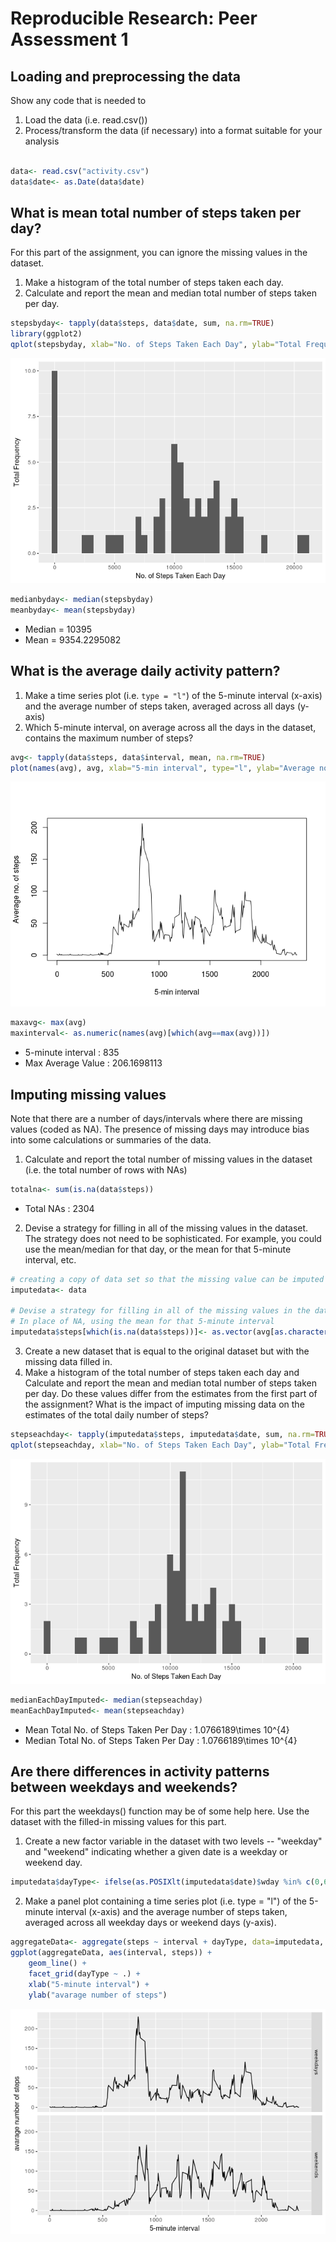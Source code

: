# Reproducible Research: Peer Assessment 1


## Loading and preprocessing the data
Show any code that is needed to

1. Load the data (i.e. read.csv())
2. Process/transform the data (if necessary) into a format suitable for your analysis

```r

data<- read.csv("activity.csv")
data$date<- as.Date(data$date)
```


## What is mean total number of steps taken per day?
For this part of the assignment, you can ignore the missing values in the dataset.

1. Make a histogram of the total number of steps taken each day.
2. Calculate and report the mean and median total number of steps taken per day.

```r
stepsbyday<- tapply(data$steps, data$date, sum, na.rm=TRUE)
library(ggplot2)
qplot(stepsbyday, xlab="No. of Steps Taken Each Day", ylab="Total Frequency", binwidth=500)
```

![](PA1_template_files/figure-html/unnamed-chunk-2-1.png)<!-- -->

```r
medianbyday<- median(stepsbyday)
meanbyday<- mean(stepsbyday)
```
- Median = 10395
- Mean = 9354.2295082


## What is the average daily activity pattern?
1. Make a time series plot (i.e. `type = "l"`) of the 5-minute interval (x-axis) and the average number of steps taken, averaged across all days (y-axis)
2. Which 5-minute interval, on average across all the days in the dataset, contains the maximum number of steps?

```r
avg<- tapply(data$steps, data$interval, mean, na.rm=TRUE)
plot(names(avg), avg, xlab="5-min interval", type="l", ylab="Average no. of steps")
```

![](PA1_template_files/figure-html/unnamed-chunk-4-1.png)<!-- -->

```r
maxavg<- max(avg)
maxinterval<- as.numeric(names(avg)[which(avg==max(avg))])
```
- 5-minute interval : 835
- Max Average Value : 206.1698113


## Imputing missing values
Note that there are a number of days/intervals where there are missing values (coded as NA). The presence of missing days may introduce bias into some calculations or summaries of the data.

1. Calculate and report the total number of missing values in the dataset (i.e. the total number of rows with NAs)

```r
totalna<- sum(is.na(data$steps))
```
- Total NAs : 2304

2. Devise a strategy for filling in all of the missing values in the dataset. The strategy does not need to be sophisticated. For example, you could use the mean/median for that day, or the mean for that 5-minute interval, etc.

```r
# creating a copy of data set so that the missing value can be imputed in it
imputedata<- data

# Devise a strategy for filling in all of the missing values in the datase.
# In place of NA, using the mean for that 5-minute interval
imputedata$steps[which(is.na(data$steps))]<- as.vector(avg[as.character(data[which(is.na(data$steps)),3])])
```

3. Create a new dataset that is equal to the original dataset but with the missing data filled in.
4. Make a histogram of the total number of steps taken each day and Calculate and report the mean and median total number of steps taken per day. Do these values differ from the estimates from the first part of the assignment? What is the impact of imputing missing data on the estimates of the total daily number of steps?

```r
stepseachday<- tapply(imputedata$steps, imputedata$date, sum, na.rm=TRUE)
qplot(stepseachday, xlab="No. of Steps Taken Each Day", ylab="Total Frequency", binwidth=500)
```

![](PA1_template_files/figure-html/unnamed-chunk-8-1.png)<!-- -->

```r
medianEachDayImputed<- median(stepseachday)
meanEachDayImputed<- mean(stepseachday)
```
- Mean Total No. of Steps Taken Per Day : 1.0766189\times 10^{4}
- Median Total No. of Steps Taken Per Day : 1.0766189\times 10^{4}


## Are there differences in activity patterns between weekdays and weekends?
For this part the weekdays() function may be of some help here. Use the dataset with the filled-in missing values for this part.

1. Create a new factor variable in the dataset with two levels -- "weekday" and "weekend" indicating whether a given date is a weekday or weekend day.

```r
imputedata$dayType<- ifelse(as.POSIXlt(imputedata$date)$wday %in% c(0,6), "weekends","weekdays")
```
2. Make a panel plot containing a time series plot (i.e. type = "l") of the 5-minute interval (x-axis) and the average number of steps taken, averaged across all weekday days or weekend days (y-axis). 

```r
aggregateData<- aggregate(steps ~ interval + dayType, data=imputedata, mean)
ggplot(aggregateData, aes(interval, steps)) + 
    geom_line() + 
    facet_grid(dayType ~ .) +
    xlab("5-minute interval") + 
    ylab("avarage number of steps")
```

![](PA1_template_files/figure-html/unnamed-chunk-11-1.png)<!-- -->
